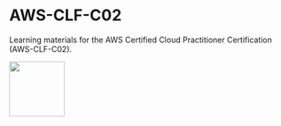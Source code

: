 # AWS-CLF-C02
Learning materials for the AWS Certified Cloud Practitioner Certification (AWS-CLF-C02).

<img src="https://d1.awsstatic.com/training-and-certification/certification-badges/AWS-Certified-Cloud-Practitioner_badge.634f8a21af2e0e956ed8905a72366146ba22b74c.png" width="100" />

